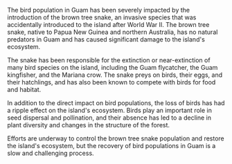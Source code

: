 The bird population in Guam has been severely impacted by the introduction of the brown tree snake, an invasive species that was accidentally introduced to the island after World War II. The brown tree snake, native to Papua New Guinea and northern Australia, has no natural predators in Guam and has caused significant damage to the island's ecosystem.

The snake has been responsible for the extinction or near-extinction of many bird species on the island, including the Guam flycatcher, the Guam kingfisher, and the Mariana crow. The snake preys on birds, their eggs, and their hatchlings, and has also been known to compete with birds for food and habitat.

In addition to the direct impact on bird populations, the loss of birds has had a ripple effect on the island's ecosystem. Birds play an important role in seed dispersal and pollination, and their absence has led to a decline in plant diversity and changes in the structure of the forest.

Efforts are underway to control the brown tree snake population and restore the island's ecosystem, but the recovery of bird populations in Guam is a slow and challenging process.